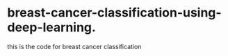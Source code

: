 # breast-cancer-classification-using-deep-learning.
this is the code for breast cancer classification 
